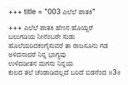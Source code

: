 +++
title = "003 ಎಲೆಲೆ ಪಾತಕಿ"

+++
ಎಲೆಲೆ ಪಾತಕಿ ಹೆಣನ ಹೊಯ್ದರೆ  
ಬಲುಗಡಿಯ ನೀನೆಂಬರೇ ಸುಡು  
ಹೊಲೆಯರಿದಕಂಗೈಸುವರೆ ತಾ ರಾಜಸೂನು ಗಡ  
ಅಳಿದನಾದರೆ ನಿನ್ನ ಭಾಗ್ಯವು  
ಉಳಿದಡೀತನ ಮಗನು ನಿನ್ನಯ  
ಕುಲದ ತಲೆ ಚೆಂಡಾಡಿದಲ್ಲದೆ ಬರಿದೆ ಬಿಡನೆಂದ     ॥3॥